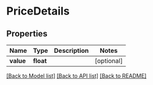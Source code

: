 # PriceDetails

## Properties
Name | Type | Description | Notes
------------ | ------------- | ------------- | -------------
**value** | **float** |  | [optional] 

[[Back to Model list]](../README.md#documentation-for-models) [[Back to API list]](../README.md#documentation-for-api-endpoints) [[Back to README]](../README.md)


